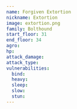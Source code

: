 ```yaml
---
name: Forgiven Extortion
nickname: Extortion
image: extortion.png
family: Bolthound
start_floor: 31
end_floor: 34
agro: 
hp: 
attack_damage: 
attack_type: 
vulnerabilities:
  bind: 
  heavy: 
  sleep: 
  slow: 
  stun: 
---
```

